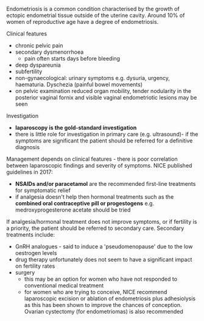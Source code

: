 Endometriosis is a common condition characterised by the growth of ectopic endometrial tissue outside of the uterine cavity. Around 10% of women of reproductive age have a degree of endometriosis.  
  
Clinical features  
* chronic pelvic pain
* secondary dysmenorrhoea
	+ pain often starts days before bleeding
* deep dyspareunia
* subfertility
* non\-gynaecological: urinary symptoms e.g. dysuria, urgency, haematuria. Dyschezia (painful bowel movements)
* on pelvic examination reduced organ mobility, tender nodularity in the posterior vaginal fornix and visible vaginal endometriotic lesions may be seen

  
Investigation  
* **laparoscopy is the gold\-standard investigation**
* there is little role for investigation in primary care (e.g. ultrasound)\- if the symptoms are significant the patient should be referred for a definitive diagnosis

  
Management depends on clinical features \- there is poor correlation between laparoscopic findings and severity of symptoms. NICE published guidelines in 2017:  
* **NSAIDs and/or paracetamol** are the recommended first\-line treatments for symptomatic relief
* if analgesia doesn't help then hormonal treatments such as the **combined oral contraceptive pill or progestogens** e.g. medroxyprogesterone acetate should be tried

  
If analgesia/hormonal treatment does not improve symptoms, or if fertility is a priority, the patient should be referred to secondary care. Secondary treatments include:  
* GnRH analogues \- said to induce a 'pseudomenopause' due to the low oestrogen levels
* drug therapy unfortunately does not seem to have a significant impact on fertility rates
* surgery
	+ this may be an option for women who have not responded to conventional medical treatment
	+ for women who are trying to conceive, NICE recommend laparoscopic excision or ablation of endometriosis plus adhesiolysis as this has been shown to improve the chances of conception. Ovarian cystectomy (for endometriomas) is also recommended

